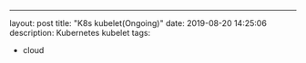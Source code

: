 ---
layout: post
title: "K8s kubelet(Ongoing)"
date: 2019-08-20 14:25:06
description: Kubernetes kubelet
tags:
 - cloud




